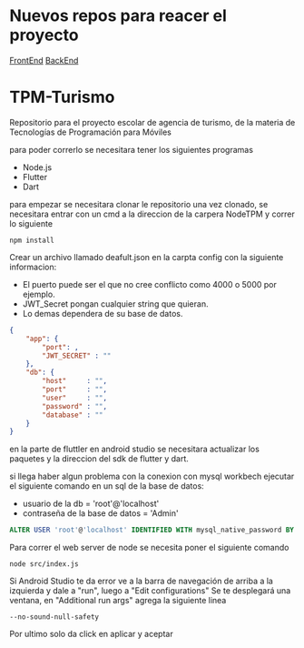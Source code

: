 # Nuevos repos para reacer el proyecto

[FrontEnd](https://github.com/Cristian-Miguel/TPM-FrontEnd)
[BackEnd](https://github.com/Cristian-Miguel/TPM-BackEnd)

# TPM-Turismo
Repositorio para el proyecto escolar de agencia de turismo, de la materia de Tecnologías de Programación para Móviles

para poder correrlo se necesitara tener los siguientes programas
- Node.js
- Flutter
- Dart

para empezar se necesitara clonar le repositorio
una vez clonado, se necesitara entrar con un cmd a la direccion de la carpera NodeTPM
y correr lo siguiente

```
npm install
```

Crear un archivo llamado deafult.json en la carpta config con la siguiente informacion:
- El puerto puede ser el que no cree conflicto como 4000 o 5000 por ejemplo.
- JWT_Secret pongan cualquier string que quieran.
- Lo demas dependera de su base de datos.

```json
{
    "app": {
        "port": ,
        "JWT_SECRET" : ""
    },
    "db": {
        "host"     : "",
        "port"     : "",
        "user"     : "",
        "password" : "",
        "database" : ""        
    }
}
```

en la parte de fluttler en android studio se necesitara actualizar los paquetes y la direccion del
sdk de flutter y dart.

si llega haber algun problema con la conexion con mysql workbech ejecutar el siguiente comando en un sql de la base de datos:
- usuario de la db = 'root'@'localhost'
- contraseña de la base de datos  = 'Admin'

```sql
ALTER USER 'root'@'localhost' IDENTIFIED WITH mysql_native_password BY 'Admin'
```

Para correr el web server de node se necesita poner el siguiente comando

```
node src/index.js
```

Si Android Studio te da error ve a la barra de navegación de arriba a la izquierda y dale a "run", luego a "Edit configurations"
Se te desplegará una ventana, en "Additional run args" agrega la siguiente linea

```
--no-sound-null-safety
```

Por ultimo solo da click en aplicar y aceptar
